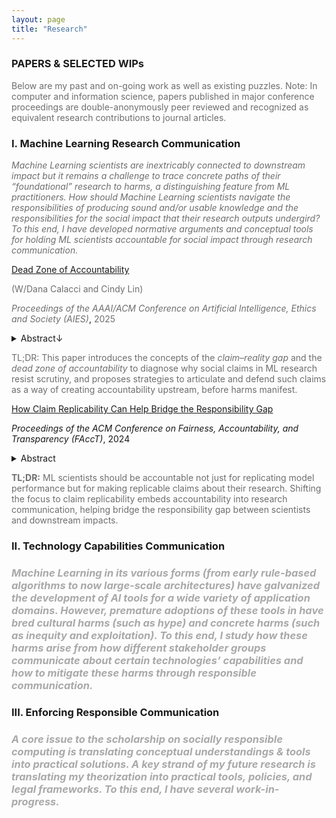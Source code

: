 ```yaml
---
layout: page
title: "Research"
---
```

### PAPERS & SELECTED WIPs
<span style="color: #6e6e6e;">Below are my past and on-going work as well as existing puzzles. Note: In computer and information science, papers published in major conference proceedings are double-anonymously peer reviewed and recognized as equivalent research contributions to journal articles.</span>

### I. Machine Learning Research Communication
_<span style="color: #6e6e6e;">Machine Learning scientists are inextricably connected to downstream impact but it remains a challenge to trace concrete paths of their “foundational” research to harms, a distinguishing feature from ML practitioners. How should Machine Learning scientists navigate the responsibilities of producing sound and/or usable knowledge and the responsibilities for the social impact that their research outputs undergird? To this end, I have developed normative arguments and conceptual tools for holding ML scientists accountable for social impact through research communication.</span>_


[Dead Zone of Accountability](https://arxiv.org/pdf/2404.13131?)

<span style="color: #6e6e6e;">(W/Dana Calacci and Cindy Lin)</span>

_<span style="color: #6e6e6e;">Proceedings of the AAAI/ACM Conference on Artificial Intelligence, Ethics and Society (AIES)</span>_, <span style="color: #6e6e6e;">2025</span>
<details class="paper-abstract">
  <summary>Abstract↓</summary>
  <p><span style="color: #6e6e6e;">Many Machine Learning research studies use language that describes potential social benefits or technical affordances of new methods and technologies. Such language, which we call “social claims”, can help garner substantial resources and influence for those involved in ML research and technology production. However, there exists a gap between social claims and reality (the claim–reality gap): ML methods often fail to deliver the claimed functionality or social impacts. This paper investigates the claim–reality gap and makes a normative argument for developing accountability mechanisms for it. In making the argument, we make three contributions. First, we show why the symptom—absence of social claim accountability—is problematic. Second, we coin dead zone of accountability—a lens that scholars and practitioners can use to identify opportunities for new forms of accountability. We apply this lens to the claim–reality gap and provide a diagnosis by identifying cognitive and structural resistances to accountability in the claim–reality gap. Finally, we offer a prescription—two potential collaborative research agendas that can help create the conditions for social claim accountability.</span></p>
</details>

<span style="color: #6e6e6e;">TL;DR: This paper introduces the concepts of the _claim–reality gap_ and the _dead zone of accountability_ to diagnose why social claims in ML research resist scrutiny, and proposes strategies to articulate and defend such claims as a way of creating accountability upstream, before harms manifest.</span>


[How Claim Replicability Can Help Bridge the Responsibility Gap](https://dl.acm.org/doi/10.1145/3630106.3658951)

_Proceedings of the ACM Conference on Fairness, Accountability, and Transparency (FAccT)_, 2024

<details class="paper-abstract">
  <summary>Abstract</summary>
  <p>Two goals—improving replicability and accountability of Machine Learning research respectively—have accrued much attention from the AI ethics and the Machine Learning community. Despite sharing the measures of improving transparency, the two goals are discussed in different registers: replicability registers with scientific reasoning whereas accountability registers with ethical reasoning. Given the existing challenge of the responsibility gap—holding Machine Learning scientists accountable for Machine Learning harms due to them being far from sites of application—this paper posits that reconceptualizing replicability can help bridge the gap. Through a shift from model performance replicability to claim replicability, Machine Learning scientists can be held accountable for producing non-replicable claims that are prone to eliciting harm due to misuse and misinterpretation. In this paper, I make the following contributions. First, I define and distinguish two forms of replicability for ML research that can aid constructive conversations around replicability. Second, I formulate an argument for claim-replicability’s advantage over model performance replicability in justifying assigning accountability to Machine Learning scientists for producing non-replicable claims and show how it enacts a sense of responsibility that is actionable. In addition, I characterize the implementation of claim replicability as more of a social project than a technical one by discussing its competing epistemological principles and practical implications on Circulating Reference, Interpretative Labor, and research communication.</p>
</details>

<p style="color: #6e6e6e;"><strong>TL;DR:</strong> ML scientists should be accountable not just for replicating model performance but for making replicable claims about their research. Shifting the focus to claim replicability embeds accountability into research communication, helping bridge the responsibility gap between scientists and downstream impacts.</p>

### II. Technology Capabilities Communication
### _<span style="color: #A9A9A9;">Machine Learning in its various forms (from early rule-based algorithms to now large-scale architectures) have galvanized the development of AI tools for a wide variety of application domains. However, premature adoptions of these tools in have bred cultural harms (such as hype) and concrete harms (such as inequity and exploitation). To this end, I study how these harms arise from how different stakeholder groups communicate about certain technologies’ capabilities and how to mitigate these harms through responsible communication.</span>_

### III. Enforcing Responsible Communication
### _<span style="color: #A9A9A9;">A core issue to the scholarship on socially responsible computing is translating conceptual understandings & tools into practical solutions. A key strand of my future research is translating my theorization into practical tools, policies, and legal frameworks. To this end, I have several work-in-progress.</span>_
